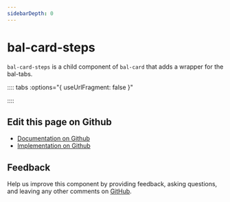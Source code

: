 ```yaml
---
sidebarDepth: 0
---
```



# bal-card-steps

`bal-card-steps` is a child component of `bal-card` that adds a wrapper for the bal-tabs.




:::: tabs :options="{ useUrlFragment: false }"


::::

## Edit this page on Github

* [Documentation on Github](https://github.com/baloise/design-system/blob/master/docs/src/components/components/bal-card-steps.md)
* [Implementation on Github](https://github.com/baloise/design-system/blob/master/packages/components/src/components/bal-card-steps)

## Feedback

Help us improve this component by providing feedback, asking questions, and leaving any other comments on [GitHub](https://github.com/baloise/design-system/issues/new).

